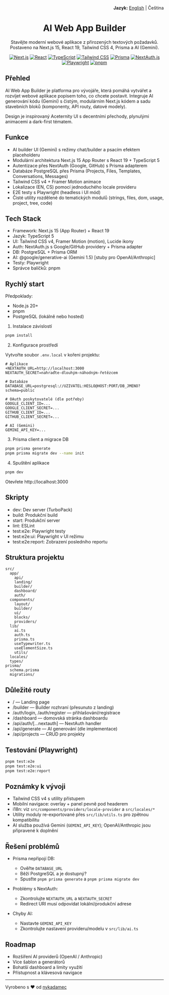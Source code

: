 <div align="right">
<strong>Jazyk:</strong> <a href="./README.md">English</a> | Čeština
</div>

<div align="center">

# AI Web App Builder

Stavějte moderní webové aplikace z přirozených textových požadavků. Postaveno na Next.js 15, React 19, Tailwind CSS 4, Prisma a AI (Gemini).

[![Next.js](https://img.shields.io/badge/Next.js-15-black?logo=next.js)](https://nextjs.org/)
[![React](https://img.shields.io/badge/React-19-61dafb?logo=react&logoColor=061d2a)](https://react.dev/)
[![TypeScript](https://img.shields.io/badge/TypeScript-5-3178c6?logo=typescript&logoColor=white)](https://www.typescriptlang.org/)
[![Tailwind CSS](https://img.shields.io/badge/Tailwind%20CSS-4-38b2ac?logo=tailwindcss&logoColor=white)](https://tailwindcss.com/)
[![Prisma](https://img.shields.io/badge/Prisma-ORM-2d3748?logo=prisma)](https://www.prisma.io/)
[![NextAuth.js](https://img.shields.io/badge/Auth-NextAuth.js-000?logo=auth0&logoColor=white)](https://next-auth.js.org/)
[![Playwright](https://img.shields.io/badge/E2E-Playwright-45ba4b?logo=playwright)](https://playwright.dev/)
[![pnpm](https://img.shields.io/badge/pnpm-%F0%9F%90%B1-ffa500?logo=pnpm)](https://pnpm.io/)

</div>

## Přehled

AI Web App Builder je platforma pro vývojáře, která pomáhá vytvářet a rozvíjet webové aplikace popisem toho, co chcete postavit. Integruje AI generování kódu (Gemini) s čistým, modulárním Next.js kódem a sadu stavebních bloků (komponenty, API routy, datové modely).

Design je inspirovaný Aceternity UI s decentními přechody, plynulými animacemi a dark-first tématem.

## Funkce

- AI builder UI (Gemini) s režimy chat/builder a psacím efektem placeholderu
- Modulární architektura Next.js 15 App Router s React 19 + TypeScript 5
- Autentizace přes NextAuth (Google, GitHub) s Prisma adapterem
- Databáze PostgreSQL přes Prisma (Projects, Files, Templates, Conversations, Messages)
- Tailwind CSS v4 + Framer Motion animace
- Lokalizace (EN, CS) pomocí jednoduchého locale provideru
- E2E testy s Playwright (headless i UI mód)
- Čisté utility rozdělené do tematických modulů (strings, files, dom, usage, project, tree, code)

## Tech Stack

- Framework: Next.js 15 (App Router) + React 19
- Jazyk: TypeScript 5
- UI: Tailwind CSS v4, Framer Motion (motion), Lucide ikony
- Auth: NextAuth.js s Google/GitHub providery + Prisma adapter
- DB: PostgreSQL + Prisma ORM
- AI: @google/generative-ai (Gemini 1.5) [stuby pro OpenAI/Anthropic]
- Testy: Playwright
- Správce balíčků: pnpm

## Rychlý start

Předpoklady:
- Node.js 20+
- pnpm
- PostgreSQL (lokálně nebo hosted)

1) Instalace závislostí

```bash
pnpm install
```

2) Konfigurace prostředí

Vytvořte soubor `.env.local` v kořeni projektu:

```env
# Aplikace
+NEXTAUTH_URL=http://localhost:3000
NEXTAUTH_SECRET=nahraďte-dlouhým-náhodným-řetězcem

# Databáze
DATABASE_URL=postgresql://UZIVATEL:HESLO@HOST:PORT/DB_JMENO?schema=public

# OAuth poskytovatelé (dle potřeby)
GOOGLE_CLIENT_ID=...
GOOGLE_CLIENT_SECRET=...
GITHUB_CLIENT_ID=...
GITHUB_CLIENT_SECRET=...

# AI (Gemini)
GEMINI_API_KEY=...
```

3) Prisma client a migrace DB

```bash
pnpm prisma generate
pnpm prisma migrate dev --name init
```

4) Spuštění aplikace

```bash
pnpm dev
```

Otevřete http://localhost:3000

## Skripty

- dev: Dev server (TurboPack)
- build: Produkční build
- start: Produkční server
- lint: ESLint
- test:e2e: Playwright testy
- test:e2e:ui: Playwright v UI režimu
- test:e2e:report: Zobrazení posledního reportu

## Struktura projektu

```
src/
  app/
    api/
    landing/
    builder/
    dashboard/
    auth/
  components/
    layout/
    builder/
    ui/
    blocks/
    providers/
  lib/
    ai.ts
    auth.ts
    prisma.ts
    useTypewriter.ts
    useElementSize.ts
    utils/
  locales/
  types/
prisma/
  schema.prisma
  migrations/
```

## Důležité routy

- / — Landing page
- /builder — Builder rozhraní (přesunuto z landing)
- /auth/login, /auth/register — přihlašování/registrace
- /dashboard — domovská stránka dashboardu
- /api/auth/[...nextauth] — NextAuth handler
- /api/generate — AI generování (dle implementace)
- /api/projects — CRUD pro projekty

## Testování (Playwright)

```bash
pnpm test:e2e
pnpm test:e2e:ui
pnpm test:e2e:report
```

## Poznámky k vývoji

- Tailwind CSS v4 s utility přístupem
- Mobilní navigace: overlay + panel pevně pod headerem
- i18n: viz `src/components/providers/locale-provider` a `src/locales/*`
- Utility moduly re-exportované přes `src/lib/utils.ts` pro zpětnou kompatibilitu
- AI služba používá Gemini (`GEMINI_API_KEY`); OpenAI/Anthropic jsou připravené k doplnění

## Řešení problémů

- Prisma nepřipojí DB:
  - Ověřte `DATABASE_URL`
  - Běží PostgreSQL a je dostupný?
  - Spusťte `pnpm prisma generate` a `pnpm prisma migrate dev`

- Problémy s NextAuth:
  - Zkontrolujte `NEXTAUTH_URL` a `NEXTAUTH_SECRET`
  - Redirect URI musí odpovídat lokální/produkční adrese

- Chyby AI:
  - Nastavte `GEMINI_API_KEY`
  - Zkontrolujte nastavení provideru/modelu v `src/lib/ai.ts`

## Roadmap

- Rozšíření AI providerů (OpenAI / Anthropic)
- Více šablon a generátorů
- Bohatší dashboard a limity využití
- Přístupnost a klávesová navigace

---

Vyrobeno s ❤️ od [nykadamec](https://github.com/nykadamec)

